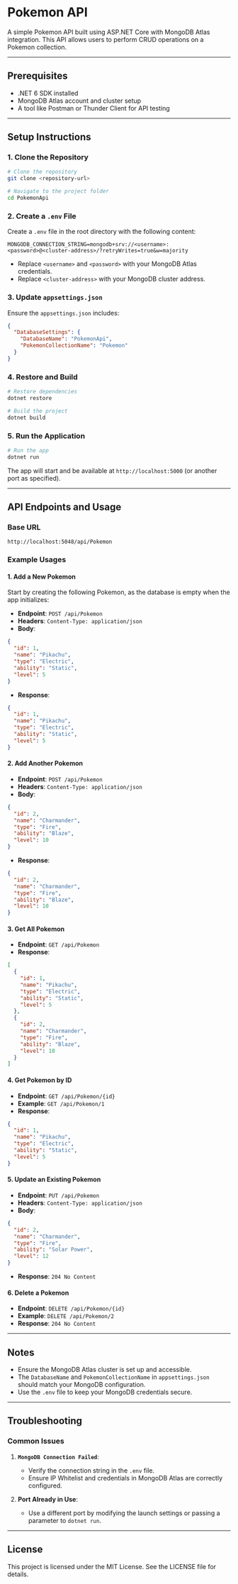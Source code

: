 # Pokemon API

A simple Pokemon API built using ASP.NET Core with MongoDB Atlas integration. This API allows users to perform CRUD operations on a Pokemon collection.

---

## Prerequisites

- .NET 6 SDK installed
- MongoDB Atlas account and cluster setup
- A tool like Postman or Thunder Client for API testing

---

## Setup Instructions

### 1. Clone the Repository

```bash
# Clone the repository
git clone <repository-url>

# Navigate to the project folder
cd PokemonApi
```

### 2. Create a `.env` File

Create a `.env` file in the root directory with the following content:

```env
MONGODB_CONNECTION_STRING=mongodb+srv://<username>:<password>@<cluster-address>/?retryWrites=true&w=majority
```

- Replace `<username>` and `<password>` with your MongoDB Atlas credentials.
- Replace `<cluster-address>` with your MongoDB cluster address.

### 3. Update `appsettings.json`

Ensure the `appsettings.json` includes:

```json
{
  "DatabaseSettings": {
    "DatabaseName": "PokemonApi",
    "PokemonCollectionName": "Pokemon"
  }
}
```

### 4. Restore and Build

```bash
# Restore dependencies
dotnet restore

# Build the project
dotnet build
```

### 5. Run the Application

```bash
# Run the app
dotnet run
```

The app will start and be available at `http://localhost:5000` (or another port as specified).

---

## API Endpoints and Usage

### Base URL

```
http://localhost:5048/api/Pokemon
```

### Example Usages

#### 1. Add a New Pokemon

Start by creating the following Pokemon, as the database is empty when the app initializes:

- **Endpoint**: `POST /api/Pokemon`
- **Headers**: `Content-Type: application/json`
- **Body**:

```json
{
  "id": 1,
  "name": "Pikachu",
  "type": "Electric",
  "ability": "Static",
  "level": 5
}
```

- **Response**:

```json
{
  "id": 1,
  "name": "Pikachu",
  "type": "Electric",
  "ability": "Static",
  "level": 5
}
```

#### 2. Add Another Pokemon

- **Endpoint**: `POST /api/Pokemon`
- **Headers**: `Content-Type: application/json`
- **Body**:

```json
{
  "id": 2,
  "name": "Charmander",
  "type": "Fire",
  "ability": "Blaze",
  "level": 10
}
```

- **Response**:

```json
{
  "id": 2,
  "name": "Charmander",
  "type": "Fire",
  "ability": "Blaze",
  "level": 10
}
```

#### 3. Get All Pokemon

- **Endpoint**: `GET /api/Pokemon`
- **Response**:

```json
[
  {
    "id": 1,
    "name": "Pikachu",
    "type": "Electric",
    "ability": "Static",
    "level": 5
  },
  {
    "id": 2,
    "name": "Charmander",
    "type": "Fire",
    "ability": "Blaze",
    "level": 10
  }
]
```

#### 4. Get Pokemon by ID

- **Endpoint**: `GET /api/Pokemon/{id}`
- **Example**: `GET /api/Pokemon/1`
- **Response**:

```json
{
  "id": 1,
  "name": "Pikachu",
  "type": "Electric",
  "ability": "Static",
  "level": 5
}
```

#### 5. Update an Existing Pokemon

- **Endpoint**: `PUT /api/Pokemon`
- **Headers**: `Content-Type: application/json`
- **Body**:

```json
{
  "id": 2,
  "name": "Charmander",
  "type": "Fire",
  "ability": "Solar Power",
  "level": 12
}
```

- **Response**: `204 No Content`

#### 6. Delete a Pokemon

- **Endpoint**: `DELETE /api/Pokemon/{id}`
- **Example**: `DELETE /api/Pokemon/2`
- **Response**: `204 No Content`

---

## Notes

- Ensure the MongoDB Atlas cluster is set up and accessible.
- The `DatabaseName` and `PokemonCollectionName` in `appsettings.json` should match your MongoDB configuration.
- Use the `.env` file to keep your MongoDB credentials secure.

---

## Troubleshooting

### Common Issues

1. **`MongoDB Connection Failed`**:

   - Verify the connection string in the `.env` file.
   - Ensure IP Whitelist and credentials in MongoDB Atlas are correctly configured.

2. **Port Already in Use**:

   - Use a different port by modifying the launch settings or passing a parameter to `dotnet run`.

---

## License

This project is licensed under the MIT License. See the LICENSE file for details.

